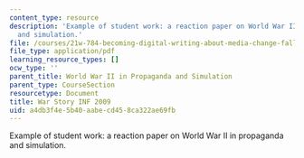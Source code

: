 ```yaml
---
content_type: resource
description: 'Example of student work: a reaction paper on World War II in propaganda
  and simulation.'
file: /courses/21w-784-becoming-digital-writing-about-media-change-fall-2009/a4db3f4e5b40aabecd458ca322ae69fb_MIT21W_784F09_War_Story_IN.pdf
file_type: application/pdf
learning_resource_types: []
ocw_type: ''
parent_title: World War II in Propaganda and Simulation
parent_type: CourseSection
resourcetype: Document
title: War Story INF 2009
uid: a4db3f4e-5b40-aabe-cd45-8ca322ae69fb
---
```

Example of student work: a reaction paper on World War II in propaganda and simulation.
